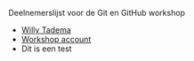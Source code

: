 Deelnemerslijst voor de Git en GitHub workshop
* [Willy Tadema](deelnemers/willy-tadema.md)
* [Workshop account](deelnemers/workshop-account.md)
* Dit is een test